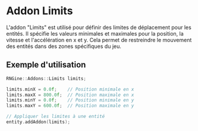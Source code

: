 # Addon Limits

L'addon "Limits" est utilisé pour définir des limites de déplacement pour les entités. Il spécifie les valeurs minimales et maximales pour la position, la vitesse et l'accélération en x et y. Cela permet de restreindre le mouvement des entités dans des zones spécifiques du jeu.

## Exemple d'utilisation

```cpp
RNGine::Addons::Limits limits;

limits.minX = 0.0f;    // Position minimale en x
limits.maxX = 800.0f;  // Position maximale en x
limits.minY = 0.0f;    // Position minimale en y
limits.maxY = 600.0f;  // Position maximale en y

// Appliquer les limites à une entité
entity.addAddon(limits);
```